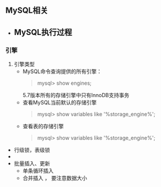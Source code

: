 ## MySQL相关
- MySQL执行过程
    - 
### 引擎
   1.  引擎类型
        - MySQL命令查询提供的所有引擎：
            > mysql> show engines;  
            >
           5.7版本所有的存储引擎中只有InnoDB支持事务
        - 查看MySQL当前默认的存储引擎
            > mysql> show variables like '%storage_engine%';
            >
        - 查看表的存储引擎 
           > mysql> show variables like '%storage_engine%';
           >
- 行级锁，表级锁
- 
- 批量插入、更新
    - 单条循环插入
    - 合并插入 ， 要注意数据大小
